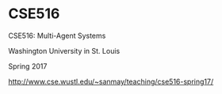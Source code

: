 # CSE516

CSE516: Multi-Agent Systems

Washington University in St. Louis

Spring 2017

http://www.cse.wustl.edu/~sanmay/teaching/cse516-spring17/
